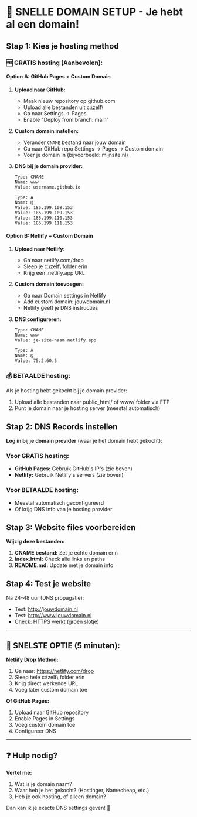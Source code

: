 # 🚀 SNELLE DOMAIN SETUP - Je hebt al een domain!

## Stap 1: Kies je hosting method

### 🆓 GRATIS hosting (Aanbevolen):

#### Option A: GitHub Pages + Custom Domain
1. **Upload naar GitHub:**
   - Maak nieuw repository op github.com
   - Upload alle bestanden uit c:\zelf\
   - Ga naar Settings → Pages
   - Enable "Deploy from branch: main"

2. **Custom domain instellen:**
   - Verander `CNAME` bestand naar jouw domain
   - Ga naar GitHub repo Settings → Pages → Custom domain
   - Voer je domain in (bijvoorbeeld: mijnsite.nl)

3. **DNS bij je domain provider:**
   ```
   Type: CNAME
   Name: www
   Value: username.github.io
   
   Type: A
   Name: @
   Value: 185.199.108.153
   Value: 185.199.109.153
   Value: 185.199.110.153
   Value: 185.199.111.153
   ```

#### Option B: Netlify + Custom Domain
1. **Upload naar Netlify:**
   - Ga naar netlify.com/drop
   - Sleep je c:\zelf\ folder erin
   - Krijg een .netlify.app URL

2. **Custom domain toevoegen:**
   - Ga naar Domain settings in Netlify
   - Add custom domain: jouwdomain.nl
   - Netlify geeft je DNS instructies

3. **DNS configureren:**
   ```
   Type: CNAME
   Name: www
   Value: je-site-naam.netlify.app
   
   Type: A
   Name: @
   Value: 75.2.60.5
   ```

### 💰 BETAALDE hosting:

Als je hosting hebt gekocht bij je domain provider:
1. Upload alle bestanden naar public_html/ of www/ folder via FTP
2. Punt je domain naar je hosting server (meestal automatisch)

## Stap 2: DNS Records instellen

**Log in bij je domain provider** (waar je het domain hebt gekocht):

### Voor GRATIS hosting:
- **GitHub Pages:** Gebruik GitHub's IP's (zie boven)
- **Netlify:** Gebruik Netlify's servers (zie boven)

### Voor BETAALDE hosting:
- Meestal automatisch geconfigureerd
- Of krijg DNS info van je hosting provider

## Stap 3: Website files voorbereiden

**Wijzig deze bestanden:**

1. **CNAME bestand:** Zet je echte domain erin
2. **index.html:** Check alle links en paths
3. **README.md:** Update met je domain info

## Stap 4: Test je website

Na 24-48 uur (DNS propagatie):
- Test: http://jouwdomain.nl
- Test: http://www.jouwdomain.nl
- Check: HTTPS werkt (groen slotje)

---

## 🎯 SNELSTE OPTIE (5 minuten):

**Netlify Drop Method:**
1. Ga naar: https://netlify.com/drop
2. Sleep hele c:\zelf\ folder erin
3. Krijg direct werkende URL
4. Voeg later custom domain toe

**Of GitHub Pages:**
1. Upload naar GitHub repository
2. Enable Pages in Settings
3. Voeg custom domain toe
4. Configureer DNS

---

## ❓ Hulp nodig?

**Vertel me:**
1. Wat is je domain naam?
2. Waar heb je het gekocht? (Hostinger, Namecheap, etc.)
3. Heb je ook hosting, of alleen domain?

Dan kan ik je exacte DNS settings geven! 🚀